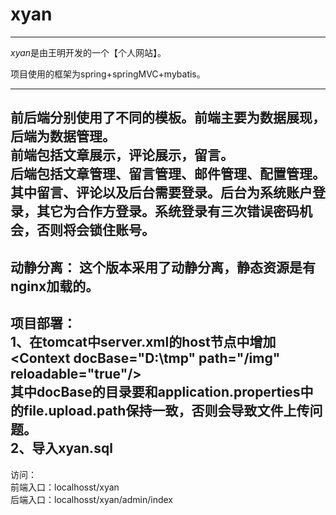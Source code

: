 # xyan
------
*xyan*是由王明开发的一个【个人网站】。

项目使用的框架为spring+springMVC+mybatis。

------------------------------
前后端分别使用了不同的模板。前端主要为数据展现，后端为数据管理。<br/>
前端包括文章展示，评论展示，留言。<br/>
后端包括文章管理、留言管理、邮件管理、配置管理。<br/>
其中留言、评论以及后台需要登录。后台为系统账户登录，其它为合作方登录。系统登录有三次错误密码机会，否则将会锁住账号。<br/>
------------------------------
动静分离：
	这个版本采用了动静分离，静态资源是有nginx加载的。
------------------------------
项目部署：<br>
	1、在tomcat中server.xml的host节点中增加 &lt;Context docBase="D:\tmp" path="/img" reloadable="true"/&gt;<br/>
	   其中docBase的目录要和application.properties中的file.upload.path保持一致，否则会导致文件上传问题。
	   <br/>
	2、导入xyan.sql<br/>
------------------------------
访问：<br>
	前端入口：localhosst/xyan<br>
	后端入口：localhosst/xyan/admin/index<br>
